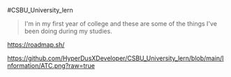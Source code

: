 #CSBU_University_lern

>I'm in my first year of college and these are some of the things I've been doing during my studies.


https://roadmap.sh/

https://github.com/HyperDusXDeveloper/CSBU_University_lern/blob/main/Information/ATC.png?raw=true
